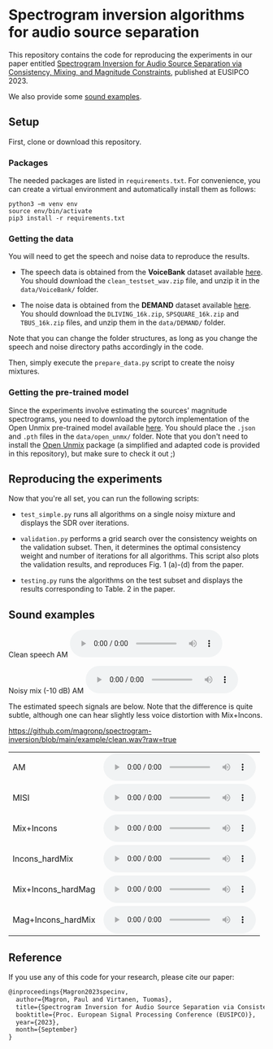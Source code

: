 #  Spectrogram inversion algorithms for audio source separation

This repository contains the code for reproducing the experiments in our paper entitled [Spectrogram Inversion for Audio Source Separation via Consistency, Mixing, and Magnitude Constraints](https://arxiv.org/abs/2303.01864), published at EUSIPCO 2023.

We also provide some [sound examples](#sound-examples).

## Setup

First, clone or download this repository. 

### Packages

The needed packages are listed in `requirements.txt`.
For convenience, you can create a virtual environment and automatically install them as follows:

    python3 −m venv env
    source env/bin/activate
    pip3 install -r requirements.txt


### Getting the data

You will need to get the speech and noise data to reproduce the results.

* The speech data is obtained from the __VoiceBank__ dataset available [here](https://datashare.is.ed.ac.uk/handle/10283/2791). You should download the `clean_testset_wav.zip` file, and unzip it in the `data/VoiceBank/` folder.

* The noise data is obtained from the __DEMAND__ dataset available [here](https://zenodo.org/record/1227121#.X4hjZXZfg5k). You should download the `DLIVING_16k.zip`, `SPSQUARE_16k.zip` and `TBUS_16k.zip` files, and unzip them in the `data/DEMAND/` folder.

Note that you can change the folder structures, as long as you change the speech and noise directory paths accordingly in the code.

Then, simply execute the `prepare_data.py` script to create the noisy mixtures.

### Getting the pre-trained model

Since the experiments involve estimating the sources' magnitude spectrograms, you need to download the pytorch implementation of the Open Unmix pre-trained model available [here](https://zenodo.org/record/3786908#.X4hkeHZfg5k).
You should place the  `.json` and `.pth` files in the `data/open_unmx/` folder.
Note that you don't need to install the [Open Unmix](https://github.com/sigsep/open-unmix-pytorch) package (a simplified and adapted code is provided in this repository), but make sure to check it out ;)

## Reproducing the experiments

Now that you're all set, you can run the following scripts:

- `test_simple.py` runs all algorithms on a single noisy mixture and displays the SDR over iterations.

- `validation.py` performs a grid search over the consistency weights on the validation subset. Then, it determines the optimal consistency weight and number of iterations for all algorithms. This script also plots the validation results, and reproduces Fig. 1 (a)-(d) from the paper.

- `testing.py` runs the algorithms on the test subset and displays the results corresponding to Table. 2 in the paper.


## Sound examples

Clean speech  AM <audio src="example/clean.wav" controls preload></audio>

Noisy mix (-10 dB) AM <audio src="example/mix.wav" controls preload></audio>

The estimated speech signals are below. Note that the difference is quite subtle, although one can hear slightly less voice distortion with Mix+Incons.

https://github.com/magronp/spectrogram-inversion/blob/main/example/clean.wav?raw=true

|     |  |
| -------- | ------- |
| AM  | <audio src="example/clean_AM.wav" controls preload></audio>   |
| MISI | <audio src="example/clean_MISI.wav" controls preload></audio>   |
| Mix+Incons    | <audio src="example/clean_Mix+Incons.wav" controls preload></audio>   |
| Incons_hardMix    | <audio src="example/clean_Incons_hardMix.wav" controls preload></audio>   |
| Mix+Incons_hardMag    | <audio src="example/clean_Mix+Incons_hardMag.wav" controls preload></audio>   |
| Mag+Incons_hardMix    | <audio src="example/clean_Mag+Incons_hardMix.wav" controls preload></audio>   |


## Reference

If you use any of this code for your research, please cite our paper:
  
```latex
@inproceedings{Magron2023specinv,  
  author={Magron, Paul and Virtanen, Tuomas},  
  title={Spectrogram Inversion for Audio Source Separation via Consistency, Mixing, and Magnitude Constraints},  
  booktitle={Proc. European Signal Processing Conference (EUSIPCO)},  
  year={2023},
  month={September}
}
```
